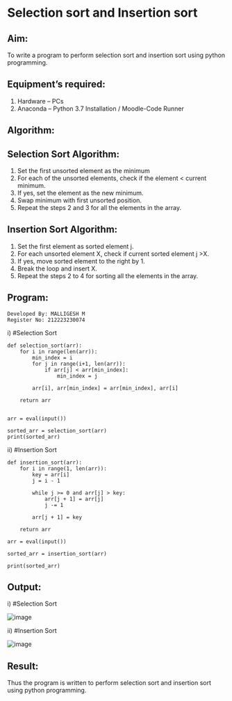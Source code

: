 # Selection sort and Insertion sort
## Aim:
To write a program to perform selection sort and insertion sort using python programming.
## Equipment’s required:
1.	Hardware – PCs
2.	Anaconda – Python 3.7 Installation / Moodle-Code Runner
## Algorithm:
## Selection Sort Algorithm:
1.	Set the first unsorted element as the minimum
2.	For each of the unsorted elements, check if the element < current minimum.
3.	If yes, set the element as the new minimum.
4.	Swap minimum with first unsorted position.
5.	Repeat the steps 2 and 3 for all the elements in the array.
## Insertion Sort Algorithm:
1.	Set the first element as sorted element j.
2.	For each unsorted element X, check if current sorted element j >X.
3.	If yes, move sorted element to the right by 1.
4.	Break the loop and insert X.
5.	Repeat the steps 2 to 4 for sorting all the elements in the array.
## Program:
```
Developed By: MALLIGESH M
Register No: 212223230074
```

i)	#Selection Sort


```
def selection_sort(arr):
    for i in range(len(arr)):
        min_index = i
        for j in range(i+1, len(arr)):
            if arr[j] < arr[min_index]:
                min_index = j

        arr[i], arr[min_index] = arr[min_index], arr[i]

    return arr


arr = eval(input())

sorted_arr = selection_sort(arr)
print(sorted_arr)

```
ii)	#Insertion Sort
```
def insertion_sort(arr):
    for i in range(1, len(arr)):
        key = arr[i]
        j = i - 1

        while j >= 0 and arr[j] > key:
            arr[j + 1] = arr[j]
            j -= 1

        arr[j + 1] = key

    return arr

arr = eval(input())  

sorted_arr = insertion_sort(arr)

print(sorted_arr)

```

## Output:
i)	#Selection Sort


![image](https://github.com/user-attachments/assets/b00b9acd-93fe-4f27-aee2-40724e3b43c9)

ii)	#Insertion Sort



![image](https://github.com/user-attachments/assets/4c2fa850-7999-4ccf-8e42-9b4460f10db8)


## Result:
Thus the program is written to perform selection sort and insertion sort using python programming.
